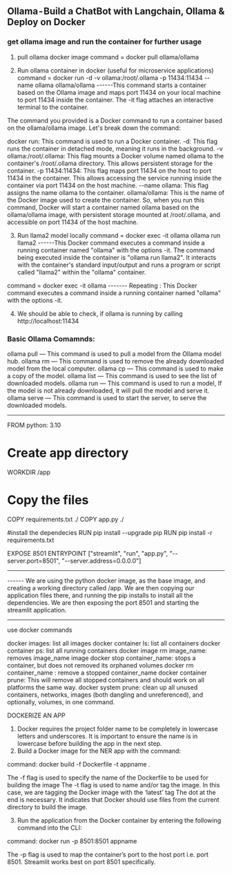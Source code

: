 

## Ollama - Build a ChatBot with Langchain, Ollama & Deploy on Docker

### get ollama image and run the container for further usage

1. pull ollama docker image
command = docker pull ollama/ollama  

2. Run ollama container in docker (useful for microservice applications)
command = docker run -d -v ollama:/root/.ollama -p 11434:11434 --name ollama ollama/ollama
------This command starts a container based on the Ollama image and maps port 11434 on your local machine to port 11434 inside the container. The -it flag attaches an interactive terminal to the container.


The command you provided is a Docker command to run a container based on the ollama/ollama image. Let's break down the command:

docker run: This command is used to run a Docker container.
-d: This flag runs the container in detached mode, meaning it runs in the background.
-v ollama:/root/.ollama: This flag mounts a Docker volume named ollama to the container's /root/.ollama directory. This allows persistent storage for the container.
-p 11434:11434: This flag maps port 11434 on the host to port 11434 in the container. This allows accessing the service running inside the container via port 11434 on the host machine.
--name ollama: This flag assigns the name ollama to the container.
ollama/ollama: This is the name of the Docker image used to create the container.
So, when you run this command, Docker will start a container named ollama based on the ollama/ollama image, with persistent storage mounted at /root/.ollama, and accessible on port 11434 of the host machine.

3. Run llama2 model locally
command = docker exec -it ollama ollama run llama2
------This Docker command executes a command inside a running container named "ollama" with the options -it. 
The command being executed inside the container is "ollama run llama2". It interacts with the container's standard input/output and runs a program or script called "llama2" within the "ollama" container.

command = docker exec -it ollama
------- Repeating : This Docker command executes a command inside a running container named "ollama" with the options -it. 

4. We should be able to check, if ollama is running by calling http://localhost:11434


### Basic Ollama Comamnds:

ollama pull — This command is used to pull a model from the Ollama model hub.
ollama rm — This command is used to remove the already downloaded model from the local computer.
ollama cp — This command is used to make a copy of the model.
ollama list — This command is used to see the list of downloaded models.
ollama run — This command is used to run a model, If the model is not already downloaded, it will pull the model and serve it.
ollama serve — This command is used to start the server, to serve the downloaded models.


------------------------------------------------------------------------------------




FROM python: 3.10

# Create app directory
WORKDIR /app

# Copy the files
COPY requirements.txt ./
COPY app.py ./

#install the dependecies
RUN pip install --upgrade pip
RUN pip install -r requirements.txt

EXPOSE 8501
ENTRYPOINT ["streamlit", "run", "app.py", "--server.port=8501", "--server.address=0.0.0.0"]

---------------------------------------------------------------------------------------

------ We are using the python docker image, as the base image, and creating a working directory called /app. 
We are then copying our application files there, and running the pip installs to install all the dependencies.
We are then exposing the port 8501 and starting the streamlit application.



-------------------
use docker commands

docker images: list all images
docker container ls: list all containers
docker container ps: list all running containers
docker image rm image_name: removes image_name image
docker stop container_name: stops a container, but does not removed its orphaned volumes
docker rm container_name : remove a stopped container_name
docker container prune: This will remove all stopped containers and should work on all platforms the same way.
docker system prune: clean up all unused containers, networks, images (both dangling and unreferenced), and optionally, volumes, in one command.



DOCKERIZE AN APP
1. Docker requires the project folder name to be completely in lowercase letters and underscores. It is important to ensure the name is in lowercase before building the app in the next step.
2.  Build a Docker image for the NER app with the command:

command: docker build -f Dockerfile -t appname .

The -f flag is used to specify the name of the Dockerfile to be used for building the image
The -t flag is used to name and/or tag the image. In this case, we are tagging the Docker image with the ‘latest’ tag 
The dot at the end is necessary. It indicates that Docker should use files from the current directory to build the image.

3. Run the application from the Docker container by entering the following command into the CLI:

command: docker run -p 8501:8501 appname

The -p flag is used to map the container’s port to the host port i.e. port 8501. 
Streamlit works best on port 8501 specifically.
